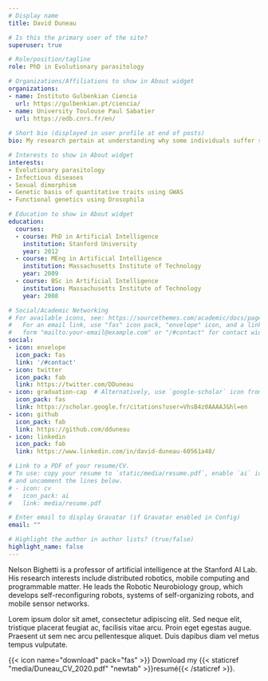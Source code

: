 ```yaml
---
# Display name
title: David Duneau

# Is this the primary user of the site?
superuser: true

# Role/position/tagline
role: PhD in Evolutionary parasitology

# Organizations/Affiliations to show in About widget
organizations:
- name: Instituto Gulbenkian Ciencia 
  url: https://gulbenkian.pt/ciencia/ 
- name: University Toulouse Paul Sabatier
  url: https://edb.cnrs.fr/en/
  
# Short bio (displayed in user profile at end of posts)
bio: My research pertain at understanding why some individuals suffer strongly from a given infection and other do not.

# Interests to show in About widget
interests:
- Evolutionary parasitology
- Infectious diseases
- Sexual dimorphism
- Genetic basis of quantitative traits using GWAS
- Functional genetics using Drosophila

# Education to show in About widget
education:
  courses:
  - course: PhD in Artificial Intelligence
    institution: Stanford University
    year: 2012
  - course: MEng in Artificial Intelligence
    institution: Massachusetts Institute of Technology
    year: 2009
  - course: BSc in Artificial Intelligence
    institution: Massachusetts Institute of Technology
    year: 2008

# Social/Academic Networking
# For available icons, see: https://sourcethemes.com/academic/docs/page-builder/#icons
#   For an email link, use "fas" icon pack, "envelope" icon, and a link in the
#   form "mailto:your-email@example.com" or "/#contact" for contact widget.
social:
- icon: envelope
  icon_pack: fas
  link: '/#contact'
- icon: twitter
  icon_pack: fab
  link: https://twitter.com/DDuneau
- icon: graduation-cap  # Alternatively, use `google-scholar` icon from `ai` icon pack
  icon_pack: fas
  link: https://scholar.google.fr/citations?user=VhsB4z0AAAAJ&hl=en
- icon: github
  icon_pack: fab
  link: https://github.com/dduneau
- icon: linkedin
  icon_pack: fab
  link: https://www.linkedin.com/in/david-duneau-60561a48/

# Link to a PDF of your resume/CV.
# To use: copy your resume to `static/media/resume.pdf`, enable `ai` icons in `params.toml`, 
# and uncomment the lines below.
# - icon: cv
#   icon_pack: ai
#   link: media/resume.pdf

# Enter email to display Gravatar (if Gravatar enabled in Config)
email: ""

# Highlight the author in author lists? (true/false)
highlight_name: false
---
```


Nelson Bighetti is a professor of artificial intelligence at the Stanford AI Lab. His research interests include distributed robotics, mobile computing and programmable matter. He leads the Robotic Neurobiology group, which develops self-reconfiguring robots, systems of self-organizing robots, and mobile sensor networks.

Lorem ipsum dolor sit amet, consectetur adipiscing elit. Sed neque elit, tristique placerat feugiat ac, facilisis vitae arcu. Proin eget egestas augue. Praesent ut sem nec arcu pellentesque aliquet. Duis dapibus diam vel metus tempus vulputate.

{{< icon name="download" pack="fas" >}} Download my {{< staticref "media/Duneau_CV_2020.pdf" "newtab" >}}resumé{{< /staticref >}}.
